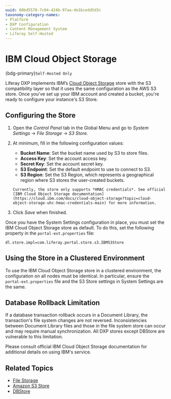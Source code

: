 ```yaml
---
uuid: 08bd5570-7c04-424b-97aa-de1bcedd5d3c
taxonomy-category-names:
- Platform
- DXP Configuration
- Content Management System
- Liferay Self-Hosted
---
```

# IBM Cloud Object Storage

{bdg-primary}`Self-Hosted Only`

Liferay DXP implements IBM’s [Cloud Object Storage](https://cloud.ibm.com/docs/cloud-object-storage?topic=cloud-object-storage-getting-started-cloud-object-storage) store with the S3 compatibility layer so that it uses the same configuration as the AWS S3 store. Once you've set up your IBM account and created a bucket, you're ready to configure your instance's S3 Store.

## Configuring the Store

1. Open the *Control Panel* tab in the Global Menu and go to *System Settings* &rarr; *File Storage* &rarr; *S3 Store*.

1. At minimum, fill in the following configuration values:

   * **Bucket Name**: Set the bucket name used by S3 to store files.
   * **Access Key**: Set the account access key.
   * **Secret Key**: Set the account secret key.
   * **S3 Endpoint**: Set the default endpoint to use to connect to S3.
   * **S3 Region**: Set the S3 Region, which represents a geographical region where S3 stores the user-created buckets.

   ```{important}
   Currently, the store only supports *HMAC credentials*. See official [IBM Cloud Object Storage documentation](https://cloud.ibm.com/docs/cloud-object-storage?topic=cloud-object-storage-uhc-hmac-credentials-main) for more information.
   ```

1. Click *Save* when finished.

Once you have the System Settings configuration in place, you must set the IBM Cloud Object Storage store as default. To do this, set the following property in the `portal-ext.properties` file:

```properties
dl.store.impl=com.liferay.portal.store.s3.IBMS3Store
```

## Using the Store in a Clustered Environment

To use the IBM Cloud Object Storage store in a clustered environment, the configuration on all nodes must be identical. In particular, ensure the `portal-ext.properties` file and the S3 Store settings in System Settings are the same.

## Database Rollback Limitation

If a database transaction rollback occurs in a Document Library, the transaction's file system changes are not reversed. Inconsistencies between Document Library files and those in the file system store can occur and may require manual synchronization. All DXP stores except DBStore are vulnerable to this limitation.

Please consult official IBM Cloud Object Storage documentation for additional details on using IBM's service.

## Related Topics

* [File Storage](../../file-storage.md)
* [Amazon S3 Store](./amazon-s3-store.md)
* [DBStore](./dbstore.md)
